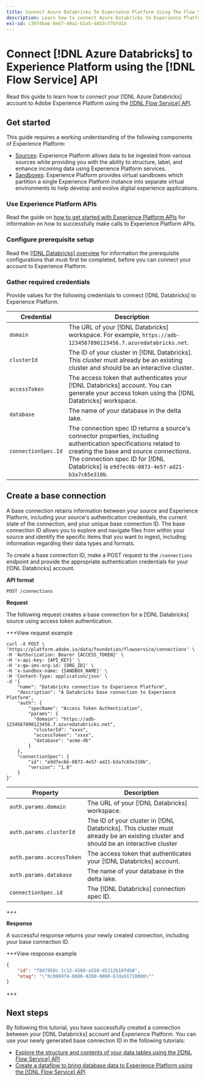 ```yaml
---
title: Connect Azure Databricks To Experience Platform Using The Flow Service API
description: Learn how to connect Azure Databricks to Experience Platform using APIs.
exl-id: c3974bab-8e67-49a1-b1a5-d453cf7bfd1d
---
```

# Connect [!DNL Azure Databricks] to Experience Platform using the [!DNL Flow Service] API

Read this guide to learn how to connect your [!DNL Azure Databricks] account to Adobe Experience Platform using the [[!DNL Flow Service] API](https://developer.adobe.com/experience-platform-apis/references/flow-service/).

## Get started

This guide requires a working understanding of the following components of Experience Platform:

* [Sources](../../../../home.md): Experience Platform allows data to be ingested from various sources while providing you with the ability to structure, label, and enhance incoming data using Experience Platform services.
* [Sandboxes](../../../../../sandboxes/home.md): Experience Platform provides virtual sandboxes which partition a single Experience Platform instance into separate virtual environments to help develop and evolve digital experience applications.

### Use Experience Platform APIs

Read the guide on [how to get started with Experience Platform APIs](../../../../../landing/api-guide.md) for information on how to successfully make calls to Experience Platform APIs.

### Configure prerequisite setup

Read the [[!DNL Databricks] overview](../../../../connectors/databases/databricks.md) for information the prerequisite configurations that must first be completed, before you can connect your account to Experience Platform.

### Gather required credentials

Provide values for the following credentials to connect [!DNL Databricks] to Experience Platform.

| Credential | Description |
| --- | --- |
| `domain` | The URL of your [!DNL Databricks] workspace. For example, `https://adb-1234567890123456.7.azuredatabricks.net`. |
| `clusterId` | The ID of your cluster in [!DNL Databricks]. This cluster must already be an existing cluster and should be an interactive cluster. |
| `accessToken` | The access token that authenticates your [!DNL Databricks] account. You can generate your access token using the [!DNL Databricks] workspace. |
| `database` | The name of your database in the delta lake. |
| `connectionSpec.Id` | The connection spec ID returns a source's connector properties, including authentication specifications related to creating the base and source connections. The connection spec ID for [!DNL Databricks] is `e9d7ec6b-0873-4e57-ad21-b3a7c65e310b`. |

## Create a base connection

A base connection retains information between your source and Experience Platform, including your source's authentication credentials, the current state of the connection, and your unique base connection ID. The base connection ID allows you to explore and navigate files from within your source and identify the specific items that you want to ingest, including information regarding their data types and formats.

To create a base connection ID, make a POST request to the `/connections` endpoint and provide the appropriate authentication credentials for your [!DNL Databricks] account.

**API format**

```https
POST /connections
```

**Request**

The following request creates a base connection for a [!DNL Databricks] source using access token authentication.

+++View request example

```shell
curl -X POST \
'https://platform.adobe.io/data/foundation/flowservice/connections' \
-H 'Authorization: Bearer {ACCESS_TOKEN}' \
-H 'x-api-key: {API_KEY}' \
-H 'x-gw-ims-org-id: {ORG_ID}' \
-H 'x-sandbox-name: {SANDBOX_NAME}' \
-H 'Content-Type: application/json' \
-d '{
    "name": "Databricks connection to Experience Platform",
    "description": "A Databricks base connection to Experience Platform",
    "auth": {
        "specName": "Access Token Authentication",
        "params": {
          "domain": "https://adb-1234567890123456.7.azuredatabricks.net",
          "clusterId": "xxxx",
          "accessToken": "xxxx",
          "database": "acme-db"
        }
    },
    "connectionSpec": {
        "id": "e9d7ec6b-0873-4e57-ad21-b3a7c65e310b",
        "version": "1.0"
    }
}'
```

| Property | Description |
| --- | --- |
| `auth.params.domain` | The URL of your [!DNL Databricks] workspace. |
| `auth.params.clusterId` | The ID of your cluster in [!DNL Databricks]. This cluster must already be an existing cluster and should be an interactive cluster |
| `auth.params.accessToken` | The access token that authenticates your [!DNL Databricks] account. |
| `auth.params.database` | The name of your database in the delta lake. |
| `connectionSpec.id` | The [!DNL Databricks] connection spec ID. |

+++

**Response**

A successful response returns your newly created connection, including your base connection ID.

+++View response example

```json
{
    "id": "f847950c-1c12-4568-a550-d5312b16fdb8",
    "etag": "\"0c0099f4-0000-0200-0000-67da91710000\""
}
```

+++

## Next steps

By following this tutorial, you have successfully created a connection between your [!DNL Databricks] account and Experience Platform. You can use your newly generated base connection ID in the following tutorials:

* [Explore the structure and contents of your data tables using the [!DNL Flow Service] API](../../explore/tabular.md)
* [Create a dataflow to bring database data to Experience Platform using the [!DNL Flow Service] API](../../collect/database-nosql.md)
